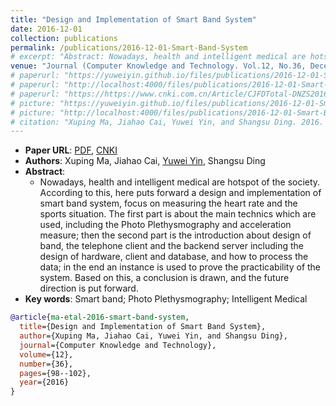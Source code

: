 ```yaml
---
title: "Design and Implementation of Smart Band System"
date: 2016-12-01
collection: publications
permalink: /publications/2016-12-01-Smart-Band-System
# excerpt: "Abstract: Nowadays, health and intelligent medical are hotspot of the society. According to this, here puts forward a design and implementation of smart band system, focus on measuring the heart rate and the sports situation. The first part is about the main technics which are used, including the Photo Plethysmography and acceleration measure; then the second part is the introduction about design of band, the telephone client and the backend server including the design of hardware, client and database, and how to process the data; in the end an instance is used to prove the practicability of the system. Based on this, a conclusion is drawn, and the future direction is put forward."
venue: "Journal (Computer Knowledge and Technology. Vol.12, No.36, December 2016)"
# paperurl: "https://yuweiyin.github.io/files/publications/2016-12-01-Smart-Band-System.pdf"
# paperurl: "http://localhost:4000/files/publications/2016-12-01-Smart-Band-System.pdf"
# paperurl: "https://https://www.cnki.com.cn/Article/CJFDTotal-DNZS201636043.htm"
# picture: "https://yuweiyin.github.io/files/publications/2016-12-01-Smart-Band-System.png"
# picture: "http://localhost:4000/files/publications/2016-12-01-Smart-Band-System.png"
# citation: "Xuping Ma, Jiahao Cai, Yuwei Yin, and Shangsu Ding. 2016. Design and Implementation of Smart Band System. Computer Knowledge and Technology, 12(36), pp.98-102."
---
```


<script src="https://polyfill.io/v3/polyfill.min.js?features=es6"></script>
<script id="MathJax-script" async src="https://cdn.jsdelivr.net/npm/mathjax@3/es5/tex-mml-chtml.js"></script>
<script> 
MathJax = {
  tex: {
    inlineMath: [['$', '$']],
    processEscapes: true
  }
};
</script>

<!-- ## Design and Implementation of Smart Band System -->

- **Paper URL**: [PDF](https://yuweiyin.github.io/files/publications/2016-12-01-Smart-Band-System.pdf), [CNKI](https://www.cnki.com.cn/Article/CJFDTotal-DNZS201636043.htm)
- **Authors**: Xuping Ma, Jiahao Cai, <u>Yuwei Yin</u>, Shangsu Ding
- **Abstract**:
  - Nowadays, health and intelligent medical are hotspot of the society. According to this, here puts forward a design and implementation of smart band system, focus on measuring the heart rate and the sports situation. The first part is about the main technics which are used, including the Photo Plethysmography and acceleration measure; then the second part is the introduction about design of band, the telephone client and the backend server including the design of hardware, client and database, and how to process the data; in the end an instance is used to prove the practicability of the system. Based on this, a conclusion is drawn, and the future direction is put forward.
- **Key words**: Smart band; Photo Plethysmography; Intelligent Medical

<!-- ![picture](https://yuweiyin.github.io/files/publications/2016-12-01-Smart-Band-System.png) -->
<!-- ![picture](http://localhost:4000/files/publications/2016-12-01-Smart-Band-System.png) -->

<!-- - **Citation**:
  - Xuping Ma, Jiahao Cai, Yuwei Yin, and Shangsu Ding. 2016. Design and Implementation of Smart Band System. Computer Knowledge and Technology, 12(36), pp.98-102. -->

```bibtex
@article{ma-etal-2016-smart-band-system,
  title={Design and Implementation of Smart Band System},
  author={Xuping Ma, Jiahao Cai, Yuwei Yin, and Shangsu Ding},
  journal={Computer Knowledge and Technology},
  volume={12},
  number={36},
  pages={98--102},
  year={2016}
}
```
